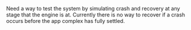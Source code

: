 Need a way to test the system by simulating crash and recovery at any stage that the engine is at.  Currently there is no way to recover if a crash occurs before the app complex has fully settled.